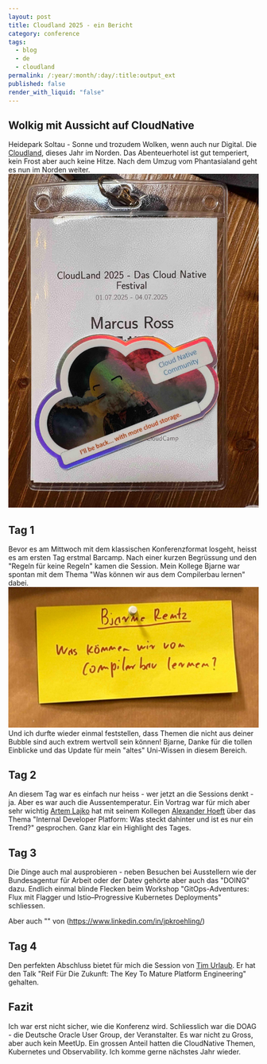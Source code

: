 ```yaml
---
layout: post
title: Cloudland 2025 - ein Bericht
category: conference
tags:
  - blog
  - de
  - cloudland
permalink: /:year/:month/:day/:title:output_ext
published: false
render_with_liquid: "false"
---
```


## Wolkig mit Aussicht auf CloudNative

Heidepark Soltau - Sonne und trozudem Wolken, wenn auch nur Digital. Die [Cloudland](https://www.cloudland.org/de/rueckblicke/cloudland-2025/), dieses Jahr im Norden. Das Abenteuerhotel ist gut temperiert, kein Frost aber auch keine Hitze. Nach dem Umzug vom Phantasialand geht es nun im Norden weiter.
![CloudlandBadge2025](assets/images/blog_cloudlandbadge2025.jpg)

## Tag 1
Bevor es am Mittwoch mit dem klassischen Konferenzformat losgeht, heisst es am ersten Tag erstmal Barcamp. Nach einer kurzen Begrüssung und den "Regeln für keine Regeln" kamen die Session. Mein Kollege Bjarne war spontan mit dem Thema "Was können wir aus dem Compilerbau lernen" dabei.
![BjarnesSessions](assets/images/blog_bjarnesession.jpg)
Und ich durfte wieder einmal feststellen, dass Themen die nicht aus deiner Bubble sind auch extrem wertvoll sein können! Bjarne, Danke für die tollen Einblicke und das Update für mein "altes" Uni-Wissen in diesem Bereich.
## Tag 2
An diesem Tag war es einfach nur heiss - wer jetzt an die Sessions denkt - ja. Aber es war auch die Aussentemperatur. Ein Vortrag war für mich aber sehr wichtig [Artem Lajko](https://www.linkedin.com/in/lajko/) hat mit seinem Kollegen  [Alexander Hoeft](https://www.linkedin.com/in/alexander-h-2a9802347/) über das Thema "Internal Developer Platform: Was steckt dahinter und ist es nur ein Trend?" gesprochen. Ganz klar ein Highlight des Tages.
## Tag 3
Die Dinge auch mal ausprobieren - neben Besuchen bei Ausstellern wie der Bundesagentur für Arbeit oder der Datev gehörte aber auch das "DOING" dazu. Endlich einmal blinde Flecken beim Workshop "GitOps-Adventures: Flux mit Flagger und Istio–Progressive Kubernetes Deployments" schliessen.

Aber auch "" von (https://www.linkedin.com/in/jpkroehling/)

## Tag 4
Den perfekten Abschluss bietet für mich die Session von [Tim Urlaub](https://www.linkedin.com/in/t1murl/). Er hat den Talk "Reif Für Die Zukunft: The Key To Mature Platform Engineering" gehalten. 

## Fazit
Ich war erst nicht sicher, wie die Konferenz wird. Schliesslich war die DOAG - die Deutsche Oracle User Group, der Veranstalter. Es war nicht zu Gross, aber auch kein MeetUp. Ein grossen Anteil hatten die CloudNative Themen, Kubernetes und Observability. Ich komme gerne nächstes Jahr wieder.